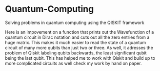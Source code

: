 # Quantum-Computing
Solving problems in quantum computing using the QISKIT framework 

Here is an impovement on a function that prints out the Wavefunction of a quantum circuit in Dirac notation and cuts out all the zero entries
from a huge matrix. This makes it much easier to read the state of a quantum circuit of many more qubits than just two or three. 
As well, it adresses the problem of Qiskit labeling qubits backwards, the least significant qubit being the last qubit. This has helped me 
to work with Qiskit and build up to more complicated circuits as well check my work by hand on paper. 
